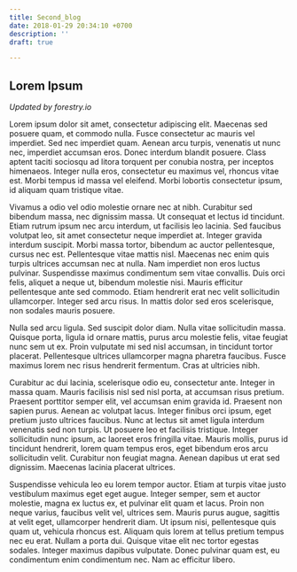 ```yaml
---
title: Second_blog
date: 2018-01-29 20:34:10 +0700
description: ''
draft: true

---
```

## Lorem Ipsum

_Updated by forestry.io_

Lorem ipsum dolor sit amet, consectetur adipiscing elit. Maecenas sed posuere quam, et commodo nulla. Fusce consectetur ac mauris vel imperdiet. Sed nec imperdiet quam. Aenean arcu turpis, venenatis ut nunc nec, imperdiet accumsan eros. Donec interdum blandit posuere. Class aptent taciti sociosqu ad litora torquent per conubia nostra, per inceptos himenaeos. Integer nulla eros, consectetur eu maximus vel, rhoncus vitae est. Morbi tempus id massa vel eleifend. Morbi lobortis consectetur ipsum, id aliquam quam tristique vitae.

Vivamus a odio vel odio molestie ornare nec at nibh. Curabitur sed bibendum massa, nec dignissim massa. Ut consequat et lectus id tincidunt. Etiam rutrum ipsum nec arcu interdum, ut facilisis leo lacinia. Sed faucibus volutpat leo, sit amet consectetur neque imperdiet at. Integer gravida interdum suscipit. Morbi massa tortor, bibendum ac auctor pellentesque, cursus nec est. Pellentesque vitae mattis nisl. Maecenas nec enim quis turpis ultrices accumsan nec at nulla. Nam imperdiet non eros luctus pulvinar. Suspendisse maximus condimentum sem vitae convallis. Duis orci felis, aliquet a neque ut, bibendum molestie nisi. Mauris efficitur pellentesque ante sed commodo. Etiam hendrerit erat nec velit sollicitudin ullamcorper. Integer sed arcu risus. In mattis dolor sed eros scelerisque, non sodales mauris posuere.

Nulla sed arcu ligula. Sed suscipit dolor diam. Nulla vitae sollicitudin massa. Quisque porta, ligula id ornare mattis, purus arcu molestie felis, vitae feugiat nunc sem ut ex. Proin vulputate mi sed nisl accumsan, in tincidunt tortor placerat. Pellentesque ultrices ullamcorper magna pharetra faucibus. Fusce maximus lorem nec risus hendrerit fermentum. Cras at ultricies nibh.

Curabitur ac dui lacinia, scelerisque odio eu, consectetur ante. Integer in massa quam. Mauris facilisis nisl sed nisl porta, at accumsan risus pretium. Praesent porttitor semper elit, vel accumsan enim gravida id. Praesent non sapien purus. Aenean ac volutpat lacus. Integer finibus orci ipsum, eget pretium justo ultrices faucibus. Nunc at lectus sit amet ligula interdum venenatis sed non turpis. Ut posuere leo et facilisis tristique. Integer sollicitudin nunc ipsum, ac laoreet eros fringilla vitae. Mauris mollis, purus id tincidunt hendrerit, lorem quam tempus eros, eget bibendum eros arcu sollicitudin velit. Curabitur non feugiat magna. Aenean dapibus ut erat sed dignissim. Maecenas lacinia placerat ultrices.

Suspendisse vehicula leo eu lorem tempor auctor. Etiam at turpis vitae justo vestibulum maximus eget eget augue. Integer semper, sem et auctor molestie, magna ex luctus ex, et pulvinar elit quam et lacus. Proin non neque varius, faucibus velit vel, ultrices sem. Mauris purus augue, sagittis at velit eget, ullamcorper hendrerit diam. Ut ipsum nisi, pellentesque quis quam ut, vehicula rhoncus est. Aliquam quis lorem at tellus pretium tempus nec eu erat. Nullam a porta dui. Quisque vitae elit nec tortor egestas sodales. Integer maximus dapibus vulputate. Donec pulvinar quam est, eu condimentum enim condimentum nec. Nam ac efficitur libero.